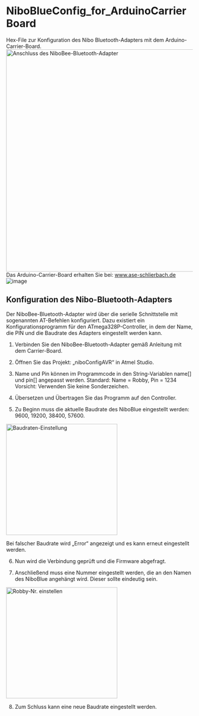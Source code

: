 # NiboBlueConfig_for_ArduinoCarrierBoard
Hex-File zur Konfiguration des Nibo Bluetooth-Adapters mit dem Arduino-Carrier-Board.
<img src="https://github.com/feslehrer/NiboBlueConfig_for_ArduinoCarrierBoard/assets/24614659/21ef073d-c8ab-4bad-b23e-c3f9dcc63723" alt="Anschluss des NiboBee-Bluetooth-Adapter" width="600">
Das Arduino-Carrier-Board erhalten Sie bei: www.ase-schlierbach.de
![image](https://github.com/feslehrer/FA205_Library_for_Arduino/assets/24614659/97ba22d6-7ddc-4444-a178-783176a95a53)

## Konfiguration des Nibo-Bluetooth-Adapters

Der NiboBee-Bluetooth-Adapter wird über die serielle Schnittstelle mit sogenannten AT-Befehlen konfiguriert. Dazu existiert ein Konfigurationsprogramm  für den ATmega328P-Controller, in dem der Name, die PIN und die Baudrate des Adapters eingestellt werden kann. 

1.	Verbinden Sie den NiboBee-Bluetooth-Adapter gemäß Anleitung mit dem Carrier-Board.

2.	Öffnen Sie das Projekt: „niboConfigAVR“ in Atmel Studio.

3.	Name und Pin können im Programmcode in den String-Variablen name[] und pin[] angepasst werden. Standard: Name = Robby, Pin = 1234
Vorsicht: Verwenden Sie keine Sonderzeichen.

4.	Übersetzen und Übertragen Sie das Programm auf den Controller.

5.	Zu Beginn muss die aktuelle Baudrate des NiboBlue eingestellt werden: 9600, 19200, 38400, 57600. 
<img src="https://github.com/feslehrer/NiboBlueConfig_for_ArduinoCarrierBoard/assets/24614659/51ad9f2d-c4b5-4f66-aff2-4c88e22559fe" alt="Baudraten-Einstellung" width="300">
<p>Bei falscher Baudrate wird „Error“ angezeigt und es kann erneut eingestellt werden.

6.	Nun wird die Verbindung geprüft und die Firmware abgefragt.

7.	Anschließend muss eine Nummer eingestellt werden, die an den Namen des NiboBlue angehängt wird. Dieser sollte eindeutig sein. <p>
<img src="https://github.com/feslehrer/NiboBlueConfig_for_ArduinoCarrierBoard/assets/24614659/65a58bee-b0c8-443d-9368-e3a264cae643" alt="Robby-Nr. einstellen" width="300">

8.	Zum Schluss kann eine neue Baudrate eingestellt werden.

